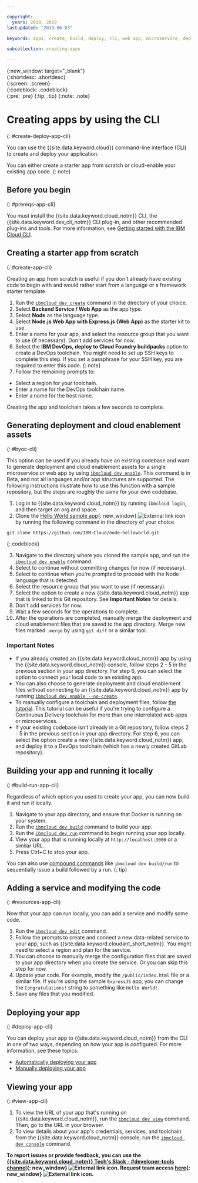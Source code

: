 ```yaml
---

copyright:
  years: 2018, 2019
lastupdated: "2019-06-03"

keywords: apps, create, build, deploy, cli, web app, microservice, deploy cli, build app local, developer tools, ibmcloud dev create

subcollection: creating-apps

---
```


{:new_window: target="_blank"}  
{:shortdesc: .shortdesc}  
{:screen: .screen}  
{:codeblock: .codeblock}  
{:pre: .pre}
{:tip: .tip}
{:note: .note}

# Creating apps by using the CLI
{: #create-deploy-app-cli}

You can use the {{site.data.keyword.cloud}} command-line interface (CLI) to create and deploy your application. 

You can either create a starter app from scratch or cloud-enable your existing app code. 
{: note}

## Before you begin
{: #prereqs-app-cli}

You must install the {{site.data.keyword.cloud_notm}} CLI, the {{site.data.keyword.dev_cli_notm}} CLI plug-in, and other recommended plug-ins and tools. For more information, see [Getting started with the IBM Cloud CLI](/docs/cli?topic=cloud-cli-ibmcloud-cli). 

## Creating a starter app from scratch
{: #create-app-cli}

Creating an app from scratch is useful if you don't already have existing code to begin with and would rather start from a language or a framework starter template.

1. Run the [`ibmcloud dev create`](/docs/cli/idt?topic=cloud-cli-idt-cli#create) command in the directory of your choice.
2. Select **Backend Service / Web App** as the app type.
3. Select **Node** as the language type.
4. Select **Node.js Web App with Express.js (Web App)** as the starter kit to use.
5. Enter a name for your app, and select the resource group that you want to use (if necessary). Don't add services for now.
6. Select the **IBM DevOps, deploy to Cloud Foundry buildpacks** option to create a DevOps toolchain. You might need to set up SSH keys to complete this step.
  If you set a passphrase for your SSH key, you are required to enter this code.
  {: note}
7. Follow the remaining prompts to:
  * Select a region for your toolchain.
  * Enter a name for the DevOps toolchain name.
  * Enter a name for the host name.

Creating the app and toolchain takes a few seconds to complete.

## Generating deployment and cloud enablement assets
{: #byoc-cli}

This option can be used if you already have an existing codebase and want to generate deployment and cloud enablement assets for a single microservice or web app by using [`ibmcloud dev enable`](/docs/cli/idt?topic=cloud-cli-idt-cli#enable). This command is in Beta, and not all languages and/or app structures are supported. The following instructions illustrate how to use this function with a sample repository, but the steps are roughly the same for your own codebase.

1. Log in to {{site.data.keyword.cloud_notm}} by running `ibmcloud login`, and then target an org and space.
2. Clone the [Hello World sample app](https://github.com/IBM-Cloud/node-helloworld){: new_window} ![External link icon](../icons/launch-glyph.svg "External link icon") by running the following command in the directory of your choice.

  ```
  git clone https://github.com/IBM-Cloud/node-helloworld.git
  ```
  {: codeblock}

3. Navigate to the directory where you cloned the sample app, and run the [`ibmcloud dev enable`](/docs/cli/idt?topic=cloud-cli-idt-cli#enable) command.
4. Select to continue without committing changes for now (if necessary).
5. Select to continue when you're prompted to proceed with the Node language that is detected.
6. Select the resource group that you want to use (if necessary). 
7. Select the option to create a new {{site.data.keyword.cloud_notm}} app that is linked to this Git repository. See **Important Notes** for details.
8. Don't add services for now.
9. Wait a few seconds for the operations to complete. 
10. After the operations are completed, manually merge the deployment and cloud enablement files that are saved to the app directory. Merge new files marked `.merge` by using `git diff` or a similar tool.

### Important Notes
 - If you already created an {{site.data.keyword.cloud_notm}} app by using the {{site.data.keyword.cloud_notm}} console, follow steps 2 - 5 in the previous section in your app directory. For step 6, you can select the option to connect your local code to an existing app.
 - You can also choose to generate deployment and cloud enablement files without connecting to an {{site.data.keyword.cloud_notm}} app by running [`ibmcloud dev enable --no-create`](/docs/cli/idt?topic=cloud-cli-idt-cli#enable).
 - To manually configure a toolchain and deployment files, follow [the tutorial](/docs/apps/tutorials?topic=creating-apps-tutorial-byoc-kube). This tutorial can be useful if you're trying to configure a Continuous Delivery toolchain for more than one interrelated web apps or microservices.
 - If your existing codebase isn't already in a Git repository, follow steps 2 - 5 in the previous section in your app directory. For step 6, you can select the option create a new {{site.data.keyword.cloud_notm}} app, and deploy it to a DevOps toolchain (which has a newly created GitLab repository).

## Building your app and running it locally
{: #build-run-app-cli}

Regardless of which option you used to create your app, you can now build it and run it locally.

1. Navigate to your app directory, and ensure that Docker is running on your system.
2. Run the [`ibmcloud dev build`](/docs/cli/idt?topic=cloud-cli-idt-cli#build) command to build your app.
3. Run the [`ibmcloud dev run`](/docs/cli/idt?topic=cloud-cli-idt-cli#run) command to begin running your app locally.
4. View your app that is running locally at `http://localhost:3000` or a similar URL.
5. Press Ctrl+C to stop your app.

You can also use [compound commands](/docs/cli/idt?topic=cloud-cli-idt-cli#compound) like `ibmcloud dev build/run` to sequentially issue a build followed by a run.
{: tip}

## Adding a service and modifying the code
{: #resources-app-cli}

Now that your app can run locally, you can add a service and modify some code. 

1. Run the [`ibmcloud dev edit`](/docs/cli/idt?topic=cloud-cli-idt-cli#edit) command.
2. Follow the prompts to create and connect a new data-related service to your app, such as {{site.data.keyword.cloudant_short_notm}}. You might need to select a region and plan for the service.
3. You can choose to manually merge the configuration files that are saved to your app directory when you create the service. Or you can skip this step for now.
4. Update your code. For example, modify the `/public/index.html` file or a similar file. If you're using the sample `ExpressJS` app, you can change the `Congratulations!` string to something like `Hello World!`.
5. Save any files that you modified.

## Deploying your app
{: #deploy-app-cli}

You can deploy your app to {{site.data.keyword.cloud_notm}} from the CLI in one of two ways, depending on how your app is configured. For more information, see these topics:

* [Automatically deploying your app](/docs/apps?topic=creating-apps-deploy-cli-auto)
* [Manually deploying your app](/docs/apps?topic=creating-apps-deploy-cli-manual)

## Viewing your app
{: #view-app-cli}

1. To view the URL of your app that's running on {{site.data.keyword.cloud_notm}}, run the [`ibmcloud dev view`](/docs/cli/idt?topic=cloud-cli-idt-cli#view) command. Then, go to the URL in your browser.
2. To view details about your app's credentials, services, and toolchain from the {{site.data.keyword.cloud_notm}} console, run the [`ibmcloud dev console`](/docs/cli/idt?topic=cloud-cli-idt-cli#console) command. 

**To report issues or provide feedback, you can use the [{{site.data.keyword.cloud_notm}} Tech's Slack - #developer-tools channel](https://ibm-cloud-tech.slack.com/){: new_window} ![External link icon](../icons/launch-glyph.svg "External link icon"). Request team access [here](https://slack-invite-ibm-cloud-tech.mybluemix.net/){: new_window} ![External link icon](../icons/launch-glyph.svg "External link icon").**
